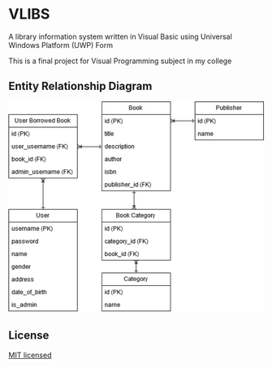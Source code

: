 # VLIBS

A library information system written in Visual Basic using Universal Windows Platform (UWP) Form

This is a final project for Visual Programming subject in my college

## Entity Relationship Diagram

![Entity Relationship Diagram](ERD.png)

## License

[MIT licensed](LICENSE)
